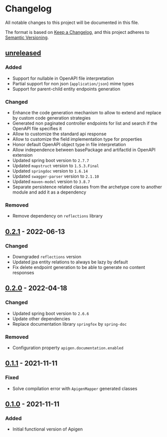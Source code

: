 # Changelog

All notable changes to this project will be documented in this file.

The format is based on [Keep a Changelog](https://keepachangelog.com/en/1.0.0/),
and this project adheres to [Semantic Versioning](https://semver.org/spec/v2.0.0.html).

## [unreleased]
### Added
- Support for nullable in OpenAPI file interpretation
- Partial support for non json (`application/json`) mime types
- Support for parent-child entity endpoints generation
### Changed
- Enhance the code generation mechanism to allow to extend and replace by custom code generation strategies
- Generated non paginated controller endpoints for list and search if the OpenAPI file specifies it
- Allow to customize the standard api response
- Allow to customize the field implementation type for properties
- Honor default OpenAPI object type in file interpretation
- Allow independence between basePackage and artifactId in OpenAPI extension
- Updated spring boot version to `2.7.7`
- Updated `mapstruct` version to `1.5.3.Final`
- Updated `springdoc` version to `1.6.14`
- Updated `swagger-parser` version to `2.1.10`
- Updated `maven-model` version to `3.8.7`
- Separate persistence related classes from the archetype core to another module and add it as a dependency
### Removed
- Remove dependency on `reflections` library

## [0.2.1] - 2022-06-13
### Changed
- Downgraded `reflections` version
- Updated jpa entity relations to always be lazy by default
- Fix delete endpoint generation to be able to generate no content responses 

## [0.2.0] - 2022-04-18
### Changed
- Updated spring boot version to `2.6.6`
- Update other dependencies
- Replace documentation library `springfox` by `spring-doc`
### Removed
- Configuration property `apigen.documentation.enabled`

## [0.1.1] - 2021-11-11
### Fixed
- Solve compilation error with `ApigenMapper` generated classes

## [0.1.0] - 2021-11-11
### Added
- Initial functional version of Apigen

[unreleased]: https://github.com/apiaddicts/apigen/releases/tag/v0.2.1...HEAD
[0.2.1]: https://github.com/apiaddicts/apigen/releases/tag/v0.2.1
[0.2.0]: https://github.com/apiaddicts/apigen/releases/tag/v0.2.0
[0.1.1]: https://github.com/apiaddicts/apigen/releases/tag/v0.1.1
[0.1.0]: https://github.com/apiaddicts/apigen/releases/tag/v0.1.0
